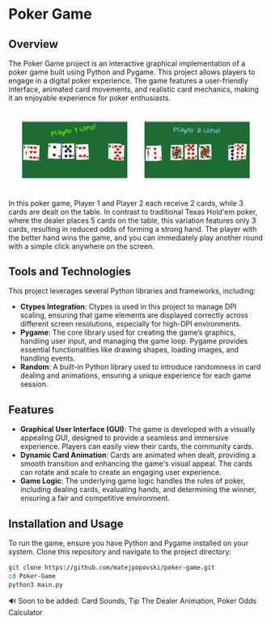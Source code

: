 # Poker Game

## Overview

The Poker Game project is an interactive graphical implementation of a poker game built using Python and Pygame. This project allows players to engage in a digital poker experience. The game features a user-friendly interface, animated card movements, and realistic card mechanics, making it an enjoyable experience for poker enthusiasts.

<table style="border-collapse: separate; border-spacing: 20px;">
    <tr>
        <td><img src="images/Screenshot1.png" alt="Screenshot1" width="500"/></td>
        <td><img src="images/Screenshot2.png" alt="Screenshot2" width="500"/></td>
    </tr>
</table>

In this poker game, Player 1 and Player 2 each receive 2 cards, while 3 cards are dealt on the table. In contrast to traditional Texas Hold'em poker, where the dealer places 5 cards on the table, this variation features only 3 cards, resulting in reduced odds of forming a strong hand. The player with the better hand wins the game, and you can immediately play another round with a simple click anywhere on the screen.

## Tools and Technologies

This project leverages several Python libraries and frameworks, including:

- **Ctypes Integration**: Ctypes is used in this project to manage DPI scaling, ensuring that game elements are displayed correctly across different screen resolutions, especially for high-DPI environments.
- **Pygame**: The core library used for creating the game’s graphics, handling user input, and managing the game loop. Pygame provides essential functionalities like drawing shapes, loading images, and handling events.
- **Random**: A built-in Python library used to introduce randomness in card dealing and animations, ensuring a unique experience for each game session.


## Features

- **Graphical User Interface (GUI)**: The game is developed with a visually appealing GUI, designed to provide a seamless and immersive experience. Players can easily view their cards, the community cards.
- **Dynamic Card Animation**: Cards are animated when dealt, providing a smooth transition and enhancing the game's visual appeal. The cards can rotate and scale to create an engaging user experience.
- **Game Logic**: The underlying game logic handles the rules of poker, including dealing cards, evaluating hands, and determining the winner, ensuring a fair and competitive environment.

## Installation and Usage

To run the game, ensure you have Python and Pygame installed on your system. Clone this repository and navigate to the project directory:

```bash
git clone https://github.com/matejpopovski/poker-game.git
cd Poker-Game
python3 main.py 

```

🔊 Soon to be added: Card Sounds, Tip The Dealer Animation, Poker Odds Calculator

